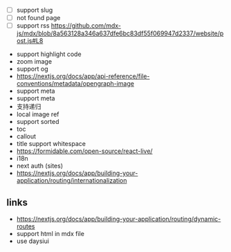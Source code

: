 - [ ] support slug
- [ ] not found page
- [ ] support rss
https://github.com/mdx-js/mdx/blob/8a563128a346a637dfe6bc83df55f069947d2337/website/post.js#L8
* support highlight code
* zoom image
* support og
* https://nextjs.org/docs/app/api-reference/file-conventions/metadata/opengraph-image
* support meta
* support meta
* 支持递归
* local image ref
* support sorted
* toc
* callout
* title support whitespace
* https://formidable.com/open-source/react-live/
* i18n
* next auth (sites)
* https://nextjs.org/docs/app/building-your-application/routing/internationalization

## links

* https://nextjs.org/docs/app/building-your-application/routing/dynamic-routes
* support html in mdx file
* use daysiui